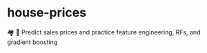# house-prices
:houses: :house_with_garden: Predict sales prices and practice feature engineering, RFs, and gradient boosting

